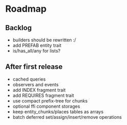 # Roadmap

## Backlog

- builders should be rewritten :/
- add PREFAB entity trait
- is/has_all/any for lists?

## After first release

- cached queries
- observers and events
- add INDEX fragment trait
- add REQUIRES fragment trait
- use compact prefix-tree for chunks
- optional ffi component storages
- keep entity_chunks/places tables as arrays
- batch deferred set/assign/insert/remove operations
